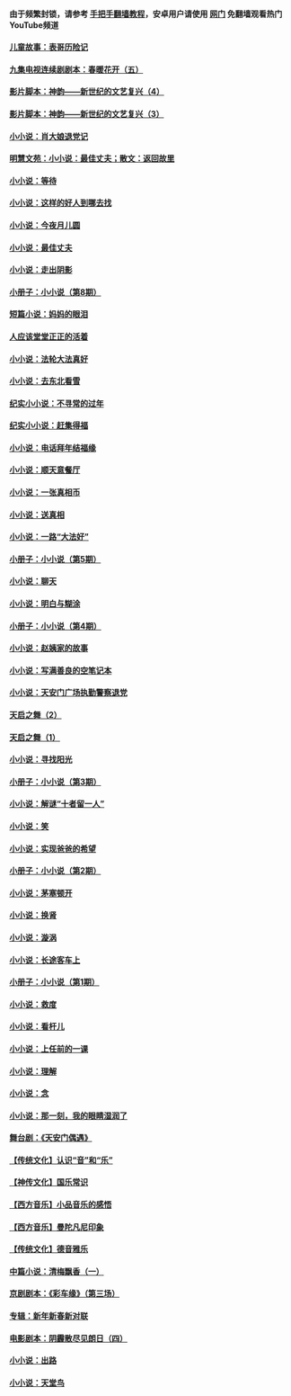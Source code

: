 #### 由于频繁封锁，请参考 [手把手翻墙教程](https://github.com/gfw-breaker/guides/wiki/)，安卓用户请使用 [网门](https://github.com/gfw-breaker/nogfw/blob/master/dl.md?t=05052201) 免翻墙观看热门YouTube频道 

#### [儿童故事：表哥历险记](../pages/328/383535.md?t=05052201) 

#### [九集电视连续剧剧本：春暖花开（五）](../pages/328/275919.md?t=05052201) 

#### [影片脚本：神韵——新世纪的文艺复兴（4）](../pages/328/266089.md?t=05052201) 

#### [影片脚本：神韵——新世纪的文艺复兴（3）](../pages/328/266087.md?t=05052201) 

#### [小小说：肖大娘退党记](../pages/328/239807.md?t=05052201) 

#### [明慧文苑：小小说：最佳丈夫；散文：返回故里](../pages/328/3439.md?t=05052201) 

#### [小小说：等待](../pages/328/223927.md?t=05052201) 

#### [小小说：这样的好人到哪去找](../pages/328/209396.md?t=05052201) 

#### [小小说：今夜月儿圆](../pages/328/193588.md?t=05052201) 

#### [小小说：最佳丈夫](../pages/328/190938.md?t=05052201) 

#### [小小说：走出阴影](../pages/328/190744.md?t=05052201) 

#### [小册子：小小说（第8期）](../pages/328/188202.md?t=05052201) 

#### [短篇小说：妈妈的眼泪](../pages/328/187712.md?t=05052201) 

#### [人应该堂堂正正的活着](../pages/328/182430.md?t=05052201) 

#### [小小说：法轮大法真好](../pages/328/174669.md?t=05052201) 

#### [小小说：去东北看雪](../pages/328/173882.md?t=05052201) 

#### [纪实小小说：不寻常的过年](../pages/328/173187.md?t=05052201) 

#### [纪实小小说：赶集得福](../pages/328/172652.md?t=05052201) 

#### [小小说：电话拜年结福缘](../pages/328/172533.md?t=05052201) 

#### [小小说：顺天意餐厅](../pages/328/170182.md?t=05052201) 

#### [小小说：一张真相币](../pages/328/169410.md?t=05052201) 

#### [小小说：送真相](../pages/328/166713.md?t=05052201) 

#### [小小说：一路“大法好”](../pages/328/162016.md?t=05052201) 

#### [小册子：小小说（第5期）](../pages/328/161131.md?t=05052201) 

#### [小小说：聊天](../pages/328/159640.md?t=05052201) 

#### [小小说：明白与糊涂](../pages/328/158101.md?t=05052201) 

#### [小册子：小小说（第4期）](../pages/328/158006.md?t=05052201) 

#### [小小说：赵姨家的故事](../pages/328/157843.md?t=05052201) 

#### [小小说：写满善良的空笔记本](../pages/328/157382.md?t=05052201) 

#### [小小说：天安门广场执勤警察退党](../pages/328/156982.md?t=05052201) 

#### [天启之舞（2）](../pages/328/153440.md?t=05052201) 

#### [天启之舞（1）](../pages/328/153439.md?t=05052201) 

#### [小小说：寻找阳光](../pages/328/153065.md?t=05052201) 

#### [小册子：小小说（第3期）](../pages/328/151715.md?t=05052201) 

#### [小小说：解谜“十者留一人”](../pages/328/148967.md?t=05052201) 

#### [小小说：笑](../pages/328/148905.md?t=05052201) 

#### [小小说：实现爸爸的希望](../pages/328/148096.md?t=05052201) 

#### [小册子：小小说（第2期）](../pages/328/147214.md?t=05052201) 

#### [小小说：茅塞顿开](../pages/328/147030.md?t=05052201) 

#### [小小说：换肾](../pages/328/146770.md?t=05052201) 

#### [小小说：漩涡](../pages/328/146683.md?t=05052201) 

#### [小小说：长途客车上](../pages/328/145076.md?t=05052201) 

#### [小册子：小小说（第1期）](../pages/328/143963.md?t=05052201) 

#### [小小说：救度](../pages/328/143927.md?t=05052201) 

#### [小小说：看杆儿](../pages/328/142137.md?t=05052201) 

#### [小小说：上任前的一课](../pages/328/140808.md?t=05052201) 

#### [小小说：理解](../pages/328/140476.md?t=05052201) 

#### [小小说：念](../pages/328/139513.md?t=05052201) 

#### [小小说：那一刻，我的眼睛湿润了](../pages/328/138476.md?t=05052201) 

#### [舞台剧：《天安门偶遇》](../pages/328/117155.md?t=05052201) 

#### [【传统文化】认识“音”和“乐”](../pages/328/108667.md?t=05052201) 

#### [【神传文化】国乐常识](../pages/328/104225.md?t=05052201) 

#### [【西方音乐】小品音乐的感悟](../pages/328/102924.md?t=05052201) 

#### [【西方音乐】曼陀凡尼印象](../pages/328/102922.md?t=05052201) 

#### [【传统文化】德音雅乐](../pages/328/102923.md?t=05052201) 

#### [中篇小说：清梅飘香（一）](../pages/328/101058.md?t=05052201) 

#### [京剧剧本：《彩车缘》（第三场）](../pages/328/96434.md?t=05052201) 

#### [专辑：新年新春新对联](../pages/328/94991.md?t=05052201) 

#### [电影剧本：阴霾散尽见朗日（四）](../pages/328/87081.md?t=05052201) 

#### [小小说：出路](../pages/328/84848.md?t=05052201) 

#### [小小说：天堂鸟](../pages/328/83084.md?t=05052201) 


